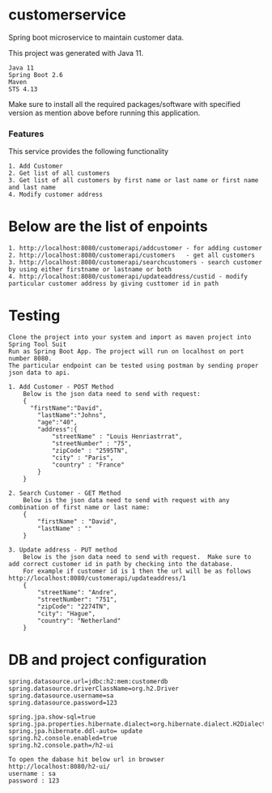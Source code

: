 # customerservice

Spring boot microservice to maintain customer data.

This project was generated with Java 11.

	Java 11
	Spring Boot 2.6 
	Maven 
	STS 4.13


Make sure to install all the required packages/software with specified version as mention above before running this application.

### Features ###

This service provides the following functionality
	
	1. Add Customer		
	2. Get list of all customers	
	3. Get list of all customers by first name or last name or first name and last name		
	4. Modify customer address	
	
	
# Below are the list of enpoints
	1. http://localhost:8080/customerapi/addcustomer - for adding customer
	2. http://localhost:8080/customerapi/customers   - get all customers 
	3. http://localhost:8080/customerapi/searchcustomers - search customer by using either firstname or lastname or both
	4. http://localhost:8080/customerapi/updateaddress/custid - modify particular customer address by giving custtomer id in path
	
# Testing
	Clone the project into your system and import as maven project into Spring Tool Suit
	Run as Spring Boot App. The project will run on localhost on port number 8080. 
	The particular endpoint can be tested using postman by sending proper json data to api.
	
	1. Add Customer - POST Method
		Below is the json data need to send with request:		
		{
		  "firstName":"David",
		    "lastName":"Johns",
		    "age":"40",
		    "address":{
				"streetName" : "Louis Henriastrrat",
				"streetNumber" : "75",
				"zipCode" : "2595TN",
				"city" : "Paris",
				"country" : "France"
			}
		} 
		
	2. Search Customer - GET Method 
		Below is the json data need to send with request with any combination of first name or last name:
		{
		    "firstName" : "David",
		    "lastName" : ""
		} 

	3. Update address - PUT method
		Below is the json data need to send with request.  Make sure to add correct customer id in path by checking into the database. 
		For example if customer id is 1 then the url will be as follows http://localhost:8080/customerapi/updateaddress/1
	 	{	   
			"streetName": "Andre",
			"streetNumber": "751",
			"zipCode": "2274TN",
			"city": "Hague",
			"country": "Netherland"
		}	
		
# DB and project configuration
	spring.datasource.url=jdbc:h2:mem:customerdb
	spring.datasource.driverClassName=org.h2.Driver
	spring.datasource.username=sa
	spring.datasource.password=123
		 
	spring.jpa.show-sql=true
	spring.jpa.properties.hibernate.dialect=org.hibernate.dialect.H2Dialect
	spring.jpa.hibernate.ddl-auto= update
	spring.h2.console.enabled=true
	spring.h2.console.path=/h2-ui
	
	To open the dabase hit below url in browser
	http://localhost:8080/h2-ui/
	username : sa
	password : 123
	
		
		

		
		
	



